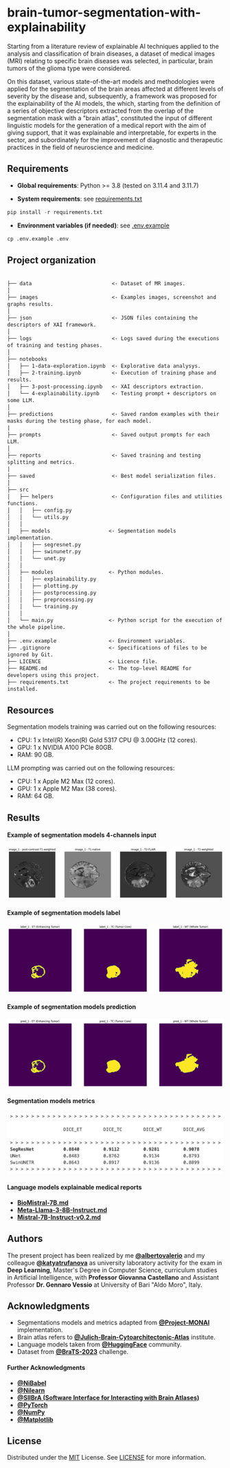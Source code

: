 # brain-tumor-segmentation-with-explainability

Starting from a literature review of explainable AI techniques applied to the analysis and classification of brain diseases, a dataset of medical images (MRI) relating to specific brain diseases was selected, in particular, brain tumors of the glioma type were considered.

On this dataset, various state-of-the-art models and methodologies were applied for the segmentation of the brain areas affected at different levels of severity by the disease and, subsequently, a framework was proposed for the explainability of the AI models, the which, starting from the definition of a series of objective descriptors extracted from the overlap of the segmentation mask with a "brain atlas", constituted the input of different linguistic models for the generation of a medical report with the aim of giving support, that it was explainable and interpretable, for experts in the sector, and subordinately for the improvement of diagnostic and therapeutic practices in the field of neuroscience and medicine.


## Requirements
* **Global requirements**: Python >= 3.8 (tested on 3.11.4 and 3.11.7)

* **System requirements**: see [requirements.txt](/requirements.txt)

```python
pip install -r requirements.txt
```
* **Environment variables (if needed)**: see [.env.example](/.env.example)

```python
cp .env.example .env
```

## Project organization

```

├── data                          <- Dataset of MR images.
│
├── images                        <- Examples images, screenshot and graphs results.
│
├── json                          <- JSON files containing the descriptors of XAI framework.
│
├── logs                          <- Logs saved during the executions of training and testing phases.
│
├── notebooks
│   ├── 1-data-exploration.ipynb  <- Explorative data analysys.
│   ├── 2-training.ipynb          <- Execution of training phase and results.
│   ├── 3-post-processing.ipynb   <- XAI descriptors extraction.
│   └── 4-explainability.ipynb    <- Testing prompt + descriptors on some LLM.
│
├── predictions                   <- Saved random examples with their masks during the testing phase, for each model.
|
├── prompts                       <- Saved output prompts for each LLM.
│
├── reports                       <- Saved training and testing splitting and metrics.
|
├── saved                         <- Best model serialization files.
│
├── src
│   ├── helpers                   <- Configuration files and utilities functions.
│   │   ├── config.py
│   │   └── utils.py
│   │
│   ├── models                   <- Segmentation models implementation.
│   │   ├── segresnet.py
│   │   ├── swinunetr.py
│   │   └── unet.py
│   │
│   ├── modules                  <- Python modules.
│   │   ├── explainability.py
│   │   ├── plotting.py
│   │   ├── postprocessing.py
│   │   ├── preprocessing.py
│   │   └── training.py
│   │
│   └── main.py                  <- Python script for the execution of the whole pipeline.
│
├── .env.example                 <- Environment variables.
├── .gitignore                   <- Specifications of files to be ignored by Git.
├── LICENCE                      <- Licence file.
├── README.md                    <- The top-level README for developers using this project.
├── requirements.txt             <- The project requirements to be installed.

```

## Resources

Segmentation models training was carried out on the following resources:

* CPU: 1 x Intel(R) Xeon(R) Gold 5317 CPU @ 3.00GHz (12 cores).
* GPU: 1 x NVIDIA A100 PCIe 80GB.
* RAM: 90 GB.

LLM prompting was carried out on the following resources:

* CPU: 1 x Apple M2 Max (12 cores).
* GPU: 1 x Apple M2 Max (38 cores).
* RAM: 64 GB.


## Results

#### Example of segmentation models 4-channels input
![model input](/images/model_input.png)
#### Example of segmentation models label
![model output](/images/model_output.png)
#### Example of segmentation models prediction
![model prediction](/images/model_prediction.png)
#### Segmentation models metrics
![results](/images/metrics.png)
#### Language models explainable medical reports
- **[BioMistral-7B.md](/prompts/BioMistral-7B.md)**
- **[Meta-Llama-3-8B-Instruct.md](/prompts/Meta-Llama-3-8B-Instruct.md)**
- **[Mistral-7B-Instruct-v0.2.md](/prompts/Mistral-7B-Instruct-v0.2.md)**


## Authors

The present project has been realized by me **[@albertovalerio](https://github.com/albertovalerio)** and my colleague **[@katyatrufanova](https://github.com/katyatrufanova)** as university laboratory activity for the exam in **Deep Learning**, Master's Degree in Computer Science, curriculum studies in Artificial Intelligence, with **Professor Giovanna Castellano** and Assistant Professor **Dr. Gennaro Vessio** at University of Bari "Aldo Moro", Italy.

## Acknowledgments

- Segmentations models and metrics adapted from **[@Project-MONAI](https://monai.io/)** implementation.
- Brain atlas refers to **[@Julich-Brain-Cytoarchitectonic-Atlas](https://julich-brain-atlas.de/)** institute.
- Language models taken from **[@HuggingFace](https://huggingface.co/)** community.
- Dataset from **[@BraTS-2023](https://www.synapse.org/#!Synapse:syn51156910/wiki/622351)** challenge.

#### Further Acknowledgments

- **[@NiBabel](https://nipy.org/nibabel/)**
- **[@Nilearn](https://nilearn.github.io/)**
- **[@SIIBrA (Software Interface for Interacting with Brain Atlases)](https://siibra-python.readthedocs.io/)**
- **[@PyTorch](https://pytorch.org/)**
- **[@NumPy](https://numpy.org/)**
- **[@Matplotlib](https://matplotlib.org/)**

## License

Distributed under the [MIT](https://choosealicense.com/licenses/mit/) License. See [LICENSE](/LICENSE) for more information.